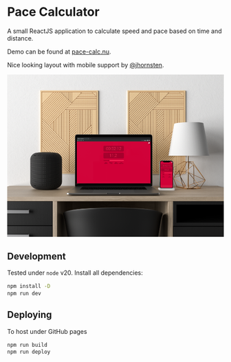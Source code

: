 # Pace Calculator

A small ReactJS application to calculate speed and pace based on time and
distance.

Demo can be found at [pace-calc.nu](https://pace-calc.nu).

Nice looking layout with mobile support by
[@jhornsten](https://github.com/jhornsten).

![screenshot](screenshot.png)

## Development

Tested under `node` v20. Install all dependencies:

```sh
npm install -D
npm run dev
```

## Deploying

To host under GitHub pages

```sh
npm run build
npm run deploy
```
